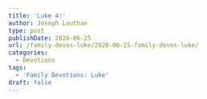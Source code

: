 ```yaml
---
title: 'Luke 4:'
author: Joseph Louthan
type: post
publishDate: 2020-06-25
url: /family-devos-luke/2020-06-25-family-devos-luke/
categories:
  - Devotions
tags:
  - 'Family Devotions: Luke'
draft: false
---
```

